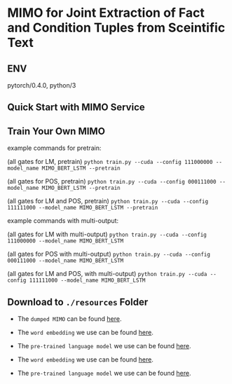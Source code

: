 # MIMO for Joint Extraction of Fact and Condition Tuples from Sceintific Text

## ENV

pytorch/0.4.0, python/3

## Quick Start with MIMO Service



## Train Your Own MIMO

example commands for pretrain:

(all gates for LM, pretrain)
`python train.py --cuda --config 111000000 --model_name MIMO_BERT_LSTM --pretrain`

(all gates for POS, pretrain)
`python train.py --cuda --config 000111000 --model_name MIMO_BERT_LSTM --pretrain`

(all gates for LM and POS, pretrain)
`python train.py --cuda --config 111111000 --model_name MIMO_BERT_LSTM --pretrain`

example commands with multi-output:

(all gates for LM with multi-output)
`python train.py --cuda --config 111000000 --model_name MIMO_BERT_LSTM`

(all gates for POS with multi-output)
`python train.py --cuda --config 000111000 --model_name MIMO_BERT_LSTM`

(all gates for LM and POS, with multi-output)
`python train.py --cuda --config 111111000 --model_name MIMO_BERT_LSTM`


## Download to `./resources` Folder

* The `dumped MIMO` can be found [here](https://www.dropbox.com/s/lc1bvoxc2wbut9t/dumped_models.pt?dl=0).

* The `word embedding` we use can be found [here](https://www.dropbox.com/sh/6yx1l8euehgw12k/AAB9mWc3m8H7niuEF7NBYUdRa?dl=0).

* The `pre-trained language model` we use can be found [here](https://www.dropbox.com/sh/q1kehix8q58sxmh/AADU35QFu1ZMuNQFTiEYWSxUa?dl=0).

* The `word embedding` we use can be found [here](https://www.dropbox.com/sh/6yx1l8euehgw12k/AAB9mWc3m8H7niuEF7NBYUdRa?dl=0}{\underline{here}}\footnote{\url{https://www.dropbox.com/sh/6yx1l8euehgw12k/AAB9mWc3m8H7niuEF7NBYUdRa?dl=0}).

* The `pre-trained language model` we use can be found [here](https://www.dropbox.com/sh/q1kehix8q58sxmh/AADU35QFu1ZMuNQFTiEYWSxUa?dl=0}{\underline{here}}\footnote{\url{https://www.dropbox.com/sh/q1kehix8q58sxmh/AADU35QFu1ZMuNQFTiEYWSxUa?dl=0}}).

